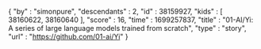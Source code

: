 {
  "by" : "simonpure",
  "descendants" : 2,
  "id" : 38159927,
  "kids" : [ 38160622, 38160640 ],
  "score" : 16,
  "time" : 1699257837,
  "title" : "01-AI/Yi: A series of large language models trained from scratch",
  "type" : "story",
  "url" : "https://github.com/01-ai/Yi"
}
